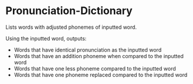# Pronunciation-Dictionary
Lists words with adjusted phonemes of inputted word.

Using the inputted word, outputs:
  - Words that have identical pronunciation as the inputted word
  - Words that have an addition phoneme when compared to the inputted word
  - Words that have one less phoneme compared to the inputted word
  - Words that have one phoneme replaced compared to the inputted word
